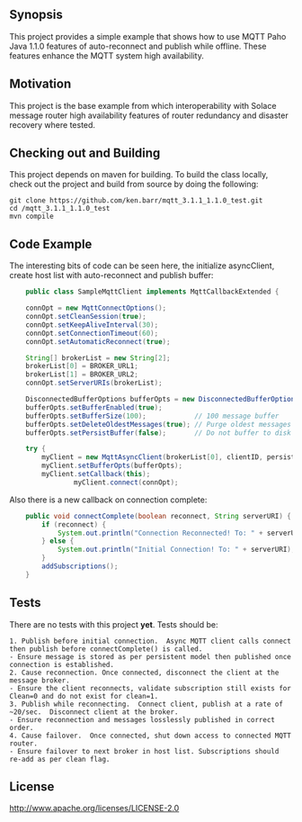 ## Synopsis

This project provides a simple example that shows how to use MQTT Paho Java 1.1.0 features of auto-reconnect and publish while offline.  These features enhance the MQTT system high availability. 

## Motivation

This project is the base example from which interoperability with Solace message router high availability features of router redundancy and disaster recovery where tested. 

## Checking out and Building

This project depends on maven for building. To build the class locally, check out the project and build from source by doing the following:

    git clone https://github.com/ken.barr/mqtt_3.1.1_1.1.0_test.git
    cd /mqtt_3.1.1_1.1.0_test
    mvn compile
   
## Code Example

The interesting bits of code can be seen here, the initialize asyncClient, create host list with auto-reconnect and publish buffer:

```java
	public class SampleMqttClient implements MqttCallbackExtended {

	connOpt = new MqttConnectOptions();
	connOpt.setCleanSession(true);
	connOpt.setKeepAliveInterval(30);
	connOpt.setConnectionTimeout(60);
	connOpt.setAutomaticReconnect(true);

	String[] brokerList = new String[2];
	brokerList[0] = BROKER_URL1;
	brokerList[1] = BROKER_URL2;
	connOpt.setServerURIs(brokerList);

	DisconnectedBufferOptions bufferOpts = new DisconnectedBufferOptions();
	bufferOpts.setBufferEnabled(true);
	bufferOpts.setBufferSize(100);            // 100 message buffer
	bufferOpts.setDeleteOldestMessages(true); // Purge oldest messages when buffer is full
	bufferOpts.setPersistBuffer(false);       // Do not buffer to disk

	try {
		myClient = new MqttAsyncClient(brokerList[0], clientID, persistence);
		myClient.setBufferOpts(bufferOpts);
		myClient.setCallback(this);
            	myClient.connect(connOpt);
```

Also there is a new callback on connection complete:

```java
	public void connectComplete(boolean reconnect, String serverURI) {
		if (reconnect) {
			System.out.println("Connection Reconnected! To: " + serverURI);
		} else {
			System.out.println("Initial Connection! To: " + serverURI);
		}
		addSubscriptions();
	}
```

## Tests

There are no tests with this project **yet**. 
Tests should be: 

	1. Publish before initial connection.  Async MQTT client calls connect then publish before connectComplete() is called.
	- Ensure message is stored as per persistent model then published once connection is established.
	2. Cause reconnection. Once connected, disconnect the client at the message broker.
	- Ensure the client reconnects, validate subscription still exists for Clean=0 and do not exist for clean=1.
	3. Publish while reconnecting.  Connect client, publish at a rate of ~20/sec.  Disconnect client at the broker.
	- Ensure reconnection and messages losslessly published in correct order.
	4. Cause failover.  Once connected, shut down access to connected MQTT router.
	- Ensure failover to next broker in host list. Subscriptions should re-add as per clean flag.


## License

http://www.apache.org/licenses/LICENSE-2.0 
